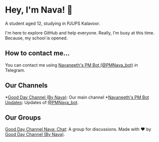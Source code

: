 # Hey, I'm Nava! 👋
A student aged 12, studying in PJUPS Kalavoor.

I'm here to explore GitHub and help everyone.
Really, I'm busy at this time. Because, my school is opened. 

## How to contact me...

You can contact me using [Navaneeth's PM Bot (@PMNava_bot)](https://t.me/PMNava_bot) in Telegram.

## Our Channels

*[Good Day Channel (By Nava)](https://t.me/GoodDayNava):
Our main channel
*[Navaneeth's PM Bot Updates](https://t.me/NoPMNava):
Updates of [@PMNava_bot](https://t.me/PMNava_bot).

## Our Groups

[Good Day Channel Nava: Chat](https://t.me/GoodDayNChat):
A group for discussions. 
Made with ❤️ by [Good Day Channel (By Nava)](https://t.me/GoodDayNava).


<!---
Navaneeth-Renjith-8282/Navaneeth-Renjith-8282 is a ✨ special ✨ repository because its `README.md` (this file) appears on your GitHub profile.
You can click the Preview link to take a look at your changes.
--->
